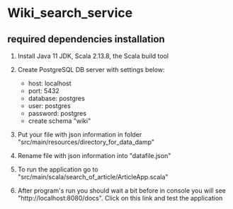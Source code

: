 # Wiki_search_service

## required dependencies installation
1) Install Java 11 JDK, Scala 2.13.8, the Scala build tool

2) Create PostgreSQL DB server with settings below:
    - host: localhost
    - port: 5432
    - database: postgres
    - user: postgres
    - password: postgres
    - create schema "wiki"
3) Put your file with json information in folder "src/main/resources/directory_for_data_damp" 
4) Rename file with json information into "datafile.json"
5) To run the application go to "src/main/scala/search_of_article/ArticleApp.scala"
6) After program's run you should wait a bit before in console you will see "http://localhost:8080/docs". Click on this link and test the application